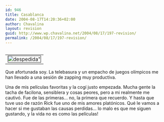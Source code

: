 ```yaml
---
id: 946
title: Casablanca
date: 2004-08-17T14:20:36+02:00
author: Chavalina
layout: revision
guid: http://www.wp.chavalina.net/2004/08/17/197-revision/
permalink: /2004/08/17/197-revision/
---
```

<table cellspacing="5" cellpadding="10" width="1" align="left">
  <tr>
    <td>
      <img src="http://www.chavalina.net/imagenes/fotos/rick_ilse.jpg" border="1" alt=despedida" border="1">
    </td>
  </tr>
</table>

Que afortunada soy. La telebasura y un empacho de juegos ol&iacute;mpicos me han llevado a una sesi&oacute;n de zapping muy productiva.

Una de mis pel&iacute;culas favoritas y la cog&iacute; justo empezada. Mucha gente la tacha de facilona, sensiblera y cosas peores, pero a mi realmente me cautiv&oacute;. Fue de las primeras&#8230; no, la primera que recuerdo. Y hasta que tuve uso de raz&oacute;n Rick fue uno de mis amores plat&oacute;nicos. Qu&eacute; le vamos a hacer si me gustaban las causas perdidas&#8230; lo malo es que me siguen gustando, y la vida no es como las pel&iacute;culas!